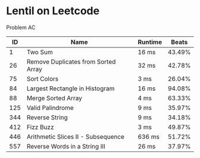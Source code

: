 # Lentil on Leetcode
Problem AC

|ID|Name|Runtime|Beats|
|-|-|-|-|
|1|Two Sum|16 ms|43.49%|
|26|Remove Duplicates from Sorted Array|32 ms|42.78%|
|75|Sort Colors|3 ms|26.04%|
|84|Largest Rectangle in Histogram|16 ms|94.08%|
|88|Merge Sorted Array|4 ms|63.33%|
|125|Valid Palindrome|9 ms|35.97%|
|344|Reverse String|9 ms|34.18%|
|412|Fizz Buzz|3 ms|49.87%|
|446|Arithmetic Slices II - Subsequence|636 ms|51.72%|
|557|Reverse Words in a String III|26 ms|37.97%|

